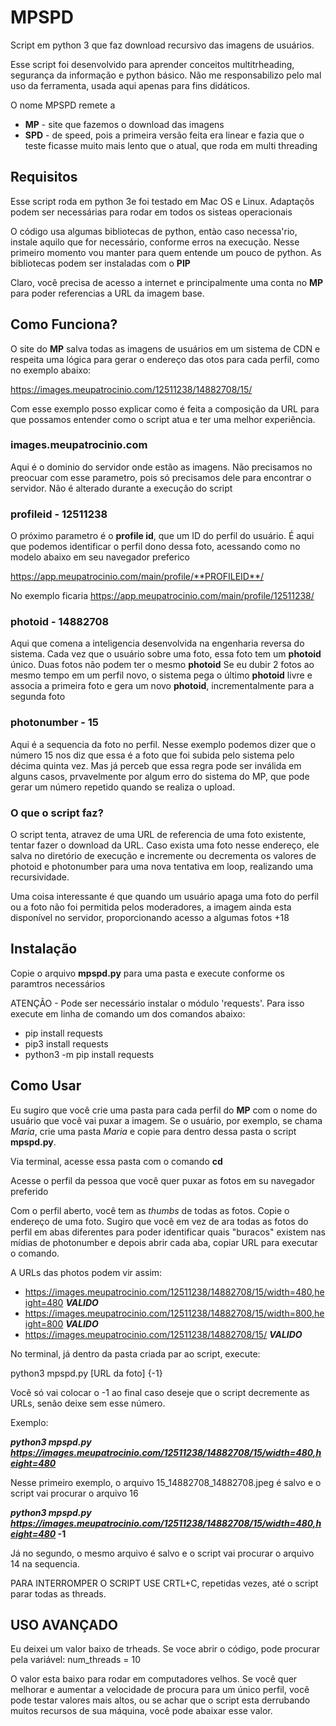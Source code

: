 # MPSPD

Script em python 3 que faz download recursivo das imagens de usuários.

Esse script foi desenvolvido para aprender conceitos multitrheading, segurança da informação e python básico. Não me responsabilizo pelo mal uso da ferramenta, usada aqui apenas para fins didáticos.

O nome MPSPD remete a 
- __MP__ - site que fazemos o download das imagens
- **SPD** - de speed, pois a primeira versão feita era linear e fazia que o teste ficasse muito mais lento que o atual, que roda em multi threading

## Requisitos
Esse script roda em python 3e foi testado em Mac OS e Linux. Adaptaçõs podem ser necessárias para rodar em todos os sisteas operacionais

O código usa algumas bibliotecas de python, entào caso necessa'rio, instale aquilo que for necessário, conforme erros na execução. Nesse primeiro momento vou manter para quem entende um pouco de python. As bibliotecas podem ser instaladas com o **PIP**

Claro, você precisa de acesso a internet e principalmente uma conta no **MP** para poder referencias a URL da imagem base.

## Como Funciona?

O site do **MP** salva todas as imagens de usuários em um sistema de CDN e respeita uma lógica para gerar o endereço das otos para cada perfil, como no exemplo abaixo:

https://images.meupatrocinio.com/12511238/14882708/15/

Com esse exemplo posso explicar como é feita a composição da URL para que possamos entender como o script atua e ter uma melhor experiência. 

### images.meupatrocinio.com
Aqui é o dominio do servidor onde estão as imagens. Não precisamos no preocuar com esse parametro, pois só precisamos dele para encontrar o servidor. Não é alterado durante a execução do script

### profileid - 12511238
O próximo parametro é o **profile id**, que um ID do perfil do usuário. É aqui que podemos identificar o perfil dono dessa foto, acessando como no modelo abaixo em seu navegador preferico

https://app.meupatrocinio.com/main/profile/**PROFILEID**/

No exemplo ficaria
https://app.meupatrocinio.com/main/profile/12511238/

### photoid - 14882708
Aqui que comena a inteligencia desenvolvida na engenharia reversa do sistema. Cada vez que o usuário sobre uma foto, essa foto tem um **photoid** único. Duas fotos não podem ter o mesmo **photoid** 
Se eu dubir 2 fotos ao mesmo tempo em um perfil novo, o sistema pega o último **photoid** livre e associa a primeira foto e gera um novo **photoid**, incrementalmente para a segunda foto

### photonumber - 15
Aqui é a sequencia da foto no perfil. Nesse exemplo podemos dizer que o número 15 nos diz que essa é a foto que foi subida pelo sistema pelo décima quinta vez. Mas já perceb que essa regra pode ser inválida em alguns casos, prvavelmente por algum erro do sistema do MP, que pode gerar um número repetido quando se realiza o upload. 

### O que o script faz?
O script tenta, atravez de uma URL de referencia de uma foto existente, tentar fazer o download da URL. Caso exista uma foto nesse endereço, ele salva no diretório de execução e incremente ou decrementa os valores de photoid e photonumber para uma nova tentativa em loop, realizando uma recursividade.

Uma coisa interessante é que quando um usuário apaga uma foto do perfil ou a foto não foi permitida pelos moderadores, a imagem ainda esta disponível no servidor, proporcionando acesso a algumas fotos +18

## Instalação

Copie o arquivo **mpspd.py** para uma pasta e execute conforme os paramtros necessários

ATENÇÃO - Pode ser necessário instalar o módulo 'requests'. Para isso execute em linha de comando um dos comandos abaixo:
* pip install requests
* pip3 install requests
* python3 -m pip install requests

## Como Usar

Eu sugiro que você crie uma pasta para cada perfil do **MP** com o nome do usuário que você vai puxar a imagem. Se o usuário, por exemplo, se chama _Maria_, crie uma pasta _Maria_ e copie para dentro dessa pasta o script **mpspd.py**.

Via terminal, acesse essa pasta com o comando **cd**

Acesse o perfil da pessoa que você quer puxar as fotos em su navegador preferido

Com o perfil aberto, você tem as *thumbs* de todas as fotos. Copie o endereço de uma foto. Sugiro que você em vez de ara todas as fotos do perfil em abas diferentes para poder identificar quais "buracos" existem nas mídias de photonumber e depois abrir cada aba, copiar  URL para executar o comando.

A URLs das photos podem vir assim:

- https://images.meupatrocinio.com/12511238/14882708/15/width=480,height=480 ___VALIDO___
- https://images.meupatrocinio.com/12511238/14882708/15/width=800,height=800 ___VALIDO___
- https://images.meupatrocinio.com/12511238/14882708/15/ ___VALIDO___

No terminal, já dentro da pasta criada par ao script, execute:

python3 mpspd.py [URL da foto] {-1}

Você só vai colocar o -1 ao final caso deseje que o script decremente as URLs, senão deixe sem esse número.

Exemplo:

**_python3 mpspd.py https://images.meupatrocinio.com/12511238/14882708/15/width=480,height=480_**

Nesse primeiro exemplo, o arquivo 15_14882708_14882708.jpeg é salvo e o script vai procurar o arquivo 16

**_python3 mpspd.py https://images.meupatrocinio.com/12511238/14882708/15/width=480,height=480_ -1**

Já no segundo, o mesmo arquivo é salvo e o script vai procurar o arquivo 14 na sequencia.

PARA INTERROMPER O SCRIPT USE CRTL+C, repetidas vezes, até o script parar todas as threads.

## USO AVANÇADO
Eu deixei um valor baixo de trheads. Se voce abrir o código, pode procurar pela variável:
num_threads = 10

O valor esta baixo para rodar em computadores velhos. Se você quer melhorar e aumentar a velocidade de procura para um único perfil, você pode testar valores mais altos, ou se achar que o script esta derrubando muitos recursos de sua máquina, você pode abaixar esse valor. 
